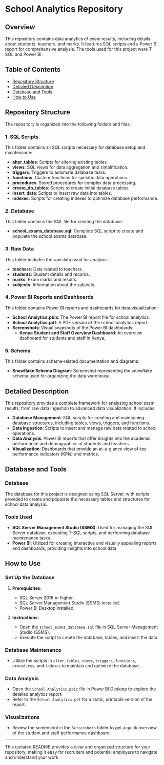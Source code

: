 # School Analytics Repository

## Overview

This repository contains data analytics of exam results, including details about students, teachers, and marks. It features SQL scripts and a Power BI report for comprehensive analysis. The tools used for this project were T-SQL and Power BI.

## Table of Contents

- [Repository Structure](#repository-structure)
- [Detailed Description](#detailed-description)
- [Database and Tools](#database-and-tools)
- [How to Use](#how-to-use)

## Repository Structure

The repository is organized into the following folders and files:

### 1. SQL Scripts

This folder contains all SQL scripts necessary for database setup and maintenance:
- **alter_tables**: Scripts for altering existing tables.
- **views**: SQL views for data aggregation and simplification.
- **triggers**: Triggers to automate database tasks.
- **functions**: Custom functions for specific data operations.
- **procedures**: Stored procedures for complex data processing.
- **create_db_tables**: Scripts to create initial database tables.
- **insert_data**: Scripts to insert raw data into tables.
- **indexes**: Scripts for creating indexes to optimize database performance.

### 2. Database

This folder contains the SQL file for creating the database:
- **school_exams_database.sql**: Complete SQL script to create and populate the school exams database.

### 3. Raw Data

This folder includes the raw data used for analysis:
- **teachers**: Data related to teachers.
- **students**: Student details and records.
- **marks**: Exam marks and results.
- **subjects**: Information about the subjects.

### 4. Power BI Reports and Dashboards

This folder contains Power BI reports and dashboards for data visualization:
- **School Analytics.pbix**: The Power BI report file for school analytics.
- **School Analytics.pdf**: A PDF version of the school analytics report.
- **Screenshots**: Visual snapshots of the Power BI dashboards:
  - **Kenya Student and Staff Overview Dashboard**: An overview dashboard for students and staff in Kenya.

### 5. Schema

This folder contains schema-related documentation and diagrams:
- **Snowflake Schema Diagram**: Screenshot representing the snowflake schema used for organizing the data warehouse.

## Detailed Description

This repository provides a complete framework for analyzing school exam results, from raw data ingestion to advanced data visualization. It includes:

- **Database Management**: SQL scripts for creating and maintaining database structures, including tables, views, triggers, and functions.
- **Data Ingestion**: Scripts to insert and manage raw data related to school operations.
- **Data Analysis**: Power BI reports that offer insights into the academic performance and demographics of students and teachers.
- **Visualization**: Dashboards that provide an at-a-glance view of key performance indicators (KPIs) and metrics.

## Database and Tools

### Database

The database for this project is designed using SQL Server, with scripts provided to create and populate the necessary tables and structures for school data analysis.

### Tools Used

- **SQL Server Management Studio (SSMS)**: Used for managing the SQL Server database, executing T-SQL scripts, and performing database maintenance tasks.
- **Power BI**: Utilized for creating interactive and visually appealing reports and dashboards, providing insights into school data.

## How to Use

### Set Up the Database

1. **Prerequisites**:
   - SQL Server 2016 or higher.
   - SQL Server Management Studio (SSMS) installed.
   - Power BI Desktop installed.

2. **Instructions**:
   - Open the `school_exams_database.sql` file in SQL Server Management Studio (SSMS).
   - Execute the script to create the database, tables, and insert the data.

### Database Maintenance

- Utilize the scripts in `alter_tables`, `views`, `triggers`, `functions`, `procedures`, and `indexes` to maintain and optimize the database.

### Data Analysis

- Open the `School Analytics.pbix` file in Power BI Desktop to explore the detailed analytics report.
- Refer to the `School Analytics.pdf` for a static, printable version of the report.

### Visualizations

- Review the screenshot in the `Screenshots` folder to get a quick overview of the student and staff performance dashboard.

---

This updated README provides a clear and organized structure for your repository, making it easy for recruiters and potential employers to navigate and understand your work.

